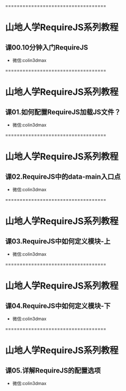 ===================================

# 山地人学RequireJS系列教程

## 课00.10分钟入门RequireJS

* 微信:colin3dmax

===================================

# 山地人学RequireJS系列教程

## 课01.如何配置RequireJS加载JS文件？

* 微信:colin3dmax

===================================

# 山地人学RequireJS系列教程

## 课02.RequireJS中的data-main入口点

* 微信:colin3dmax

===================================

# 山地人学RequireJS系列教程

## 课03.RequireJS中如何定义模块-上

* 微信:colin3dmax

===================================

# 山地人学RequireJS系列教程

## 课04.RequireJS中如何定义模块-下

* 微信:colin3dmax


===================================

# 山地人学RequireJS系列教程

## 课05.详解RequireJS的配置选项

* 微信:colin3dmax
